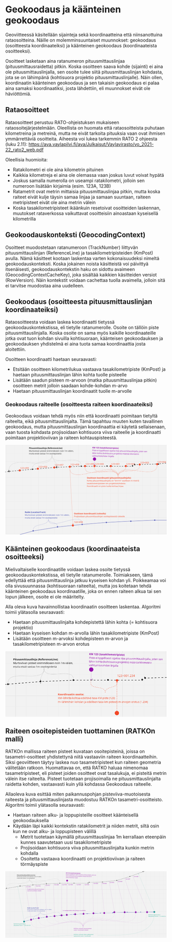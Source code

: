 # Geokoodaus ja käänteinen geokoodaus

Geoviitteessä käsitellään sijainteja sekä koordinaatteina että niinsanottuina rataosoitteina. Näille on
molemminsuuntaiset muunnokset: geokoodaus (osoitteesta koordinaateiksi) ja käänteinen
geokoodaus (koordinaateista osoitteeksi).

Osoitteet lasketaan aina ratanumeron pituusmittauslinjaa (pituusmittausraidetta) pitkin. Koska osoitteen saava kohde
(sijainti) ei aina ole pituusmittauslinjalla, sen osoite tulee siitä pituusmittauslinjan kohdasta, jota se on lähimpänä
(kohtisuora projektio pituusmittauslinjalle). Näin ollen, koordinaatin käänteinen geokoodaus ja sen takaisin geokoodaus
ei palaa aina samaksi koordinaatiksi, josta lähdettiin, eli muunnokset eivät ole häviöttömiä.

## Rataosoitteet

Rataosoitteet perustuu RATO-ohjeistuksen mukaiseen rataosoitejärjestelmään. Oleellista on huomata että rataosoitteista
puhutaan kilometreina ja metreinä, mutta ne eivät tarkoita pituuksia vaan ovat ihmisen ymmärrettäviä osoitteita.
Aiheesta voi lukea tarkemmin RATO 2 ohjeesta (luku 2.11):
https://ava.vaylapilvi.fi/ava/Julkaisut/Vaylavirasto/vo_2021-22_rato2_web.pdf

Oleellisia huomioita:

- Ratakilometri ei ole aina kilometrin pituinen
- Kaikkia kilometreja ei aina ole olemassa vaan joskus luvut voivat hypätä
- Joskus samalla numerolla on useampi ratakilometri, jolloin sen numeroon lisätään kirjaimia (esim. 123A, 123B)
- Ratametrit ovat metrin mittaisia pituusmittauslinjaa pitkin, mutta koska raiteet eivät kulje täysin samaa linjaa ja
  samaan suuntaan, raiteen metripisteet eivät ole aina metrin välein
- Koska tasakilometripisteet ikäänkuin resetoivat osoitteiden laskennan, muutokset rataverkossa vaikuttavat osoitteisiin
  ainoastaan kyseisellä kilometrilla

## Geokoodauskonteksti (GeocodingContext)

Osoitteet muodostetaan ratanumeroon (TrackNumber) liittyvän pituusmittauslinjan (ReferenceLine) ja
tasakilometripisteiden (KmPost) avulla. Nämä käsitteet kootaan laskentaa varten kokonaisuudeksi nimeltä
geokoodauskonteksti. Koska jokainen noista käsitteistä voi päivittyä itsenäisesti, geokoodauskontekstin haku on sidottu
avaimeen (GeocodingContextCacheKey), joka sisältää kaikkien käsitteiden versiot (RowVersion). Näin kontekstit voidaan
cachettaa tuolla avaimella, jolloin sitä ei tarvitse muodostaa aina uudelleen.

## Geokoodaus (osoitteesta pituusmittauslinjan koordinaateiksi)

Rataosoitteesta voidaan laskea koordinaatti tietyssä geokoodauskontekstissa, eli tietylle ratanumerolle. Osoite on
tällöin piste pituusmittauslinjalla. Koska osoite on sama myös kaikille koordinaateille jotka ovat tuon kohdan sivuilla
kohtisuoraan, käänteisen geokoodauksen ja geokoodauksen yhdistelmä ei aina tuota samaa koordinaattia josta aloitettiin.

Osoitteen koordinaatti haetaan seuraavasti:

- Etsitään osoitteen kilometrilukua vastaava tasakilometripiste (KmPost) ja haetaan pituusmittauslinjan lähin kohta
  tuolle pisteelle
- Lisätään saadun pisteen m-arvoon (matka pituusmittauslinjaa pitkin) osoitteen metrit jolloin saadaan kohde-kohdan
  m-arvo
- Haetaan pituusmittauslinjan koordinaatit tuolle m-arvolle

### Geokoodaus raiteelle (osoitteesta raiteen koordinaateiksi)

Geokoodaus voidaan tehdä myös niin että koordinaatti poimitaan tietyltä raiteelta, eikä pituusmittauslinjalta. Tämä
tapahtuu muuten kuten tavallinen geokoodaus, mutta pituusmittauslinjan koordinaattia ei käytetä sellaisenaan, vaan
tuosta kohdasta projisoidaan kohtisuora viiva raiteelle ja koordinaatti poimitaan projektioviivan ja raiteen
kohtauspisteestä.

![](images/osoitteen_koordinaatti.png)

## Käänteinen geokoodaus (koordinaateista osoitteeksi)

Mielivaltaiselle koordinaatille voidaan laskea osoite tietyssä geokoodauskontekstissa, eli tietylle ratanumerolle.
Toimiakseen, tämä edellyttää että pituusmittauslinja jatkuu kyseisen kohdan yli. Poikkeamaa voi olla sivusuunnassa
(kohtisuoraan raiteelta), mutta jos koitetaan tehdä käänteinen geokoodaus koordinaatille, joka on ennen raiteen alkua
tai sen lopun jälkeen, osoite ei ole määritelty.

Alla oleva kuva havainnollistaa koordinaatin osoitteen laskentaa. Algoritmi toimii ylätasolla seuraavasti:

- Haetaan pituusmittauslinjalta kohdepistettä lähin kohta (= kohtisuora projektio)
- Haetaan kyseisen kohdan m-arvolla lähin tasakilometripiste (KmPost)
- Lisätään osoitteen m-arvoksi kohdepisteen m-arvon ja tasakilometripisteen m-arvon erotus

![](images/koordinaatin_osoite.png)

## Raiteen osoitepisteiden tuottaminen (RATKOn malli)

RATKOn mallissa raiteen pisteet kuvataan osoitepisteinä, joissa on tasametri-osoitteet yhdistettynä niitä vastaaviin
raiteen koordinaatteihin. Siksi geoviitteen täytyy laskea nuo tasametripisteet kun raiteen geometria välitetään ratkoon.
Huomattavaa on, että RATKO haluaa nimenomaa tasametripisteet, eli pisteet joiden osoitteet ovat tasalukuja, ei pisteitä
metrin välein itse raiteelta. Pisteet tuotetaan projisoimalla ne pituusmittauslinjalta raidetta kohden, vastaavasti kuin
yllä kohdassa Geokoodaus raiteelle.

Allaoleva kuva esittää miten paikannuspohjan pisteviiva-muotoisesta raiteesta ja pituusmittauslinjasta muodostuu RATKOn
tasametri-osoitteisto. Algoritmi toimii ylätasolla seuraavasti:

- Haetaan raiteen alku- ja loppupisteille osoitteet käänteisellä geokoodauksella
- Käydään läpi kaikki kontekstin ratakilometrit ja niiden metrit, siltä osin kun ne ovat alku- ja loppupisteen välillä
    - Metrit tuotetaan käymällä pituusmittauslinjaa 1m kerrallaan eteenpäin kunnes saavutetaan uusi tasakilometripiste
    - Projisoidaan kohtisuora viiva pituusmittauslinjalta kunkin metrin kohdalla
    - Osoitetta vastaava koordinaatti on projektioviivan ja raiteen törmäyspiste

![](images/ratko_pisteet.png)
